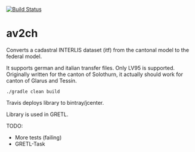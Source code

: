 [![Build Status](https://travis-ci.org/sogis/av2ch.svg?branch=master)](https://travis-ci.org/sogis/av2ch)
# av2ch
Converts a cadastral INTERLIS dataset (itf) from the cantonal model to the federal model.

It supports german and italian transfer files. Only LV95 is supported. Originally written for the canton of Solothurn, it actually should work for canton of Glarus and Tessin.

```
./gradle clean build
```

Travis deploys library to bintray/jcenter.

Library is used in GRETL.

TODO:
- More tests (failing)
- GRETL-Task
